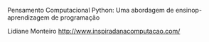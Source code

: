 Pensamento Computacional Python:
Uma abordagem de ensinop-aprendizagem de programação

Lidiane Monteiro
http://www.inspiradanacomputacao.com/


